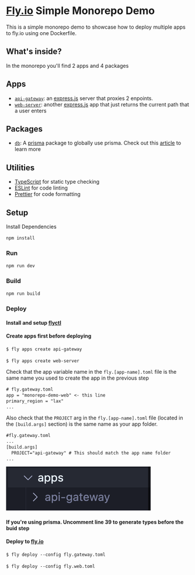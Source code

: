# [Fly.io](https://fly.io) Simple Monorepo Demo

This is a simple monorepo demo to showcase how to deploy multiple apps to fly.io using one Dockerfile.

## What's inside?

In the monorepo you'll find 2 apps and 4 packages


## Apps
- [`api-gateway`](/apps/api-gateway/): an [express.js](https://expressjs.com/) server that proxies 2 enpoints.   
- [`web-server`](apps/web-server/): another [express.js](https://expressjs.com/) app that just returns the current path that a user enters

## Packages
- [`db`](/packages/db): A [prisma](https://prisma.io) package to globally use prisma. Check out this [article](https://turbo.build/repo/docs/handbook/tools/prisma) to learn more

## Utilities
- [TypeScript](https://www.typescriptlang.org/) for static type checking
- [ESLint](https://eslint.org/) for code linting
- [Prettier](https://prettier.io) for code formatting


## Setup

Install Dependencies

```sh
npm install
```

### Run

```sh
npm run dev
```

### Build
```sh
npm run build
```

### Deploy

#### Install and setup [flyctl]()

#### Create apps first before deploying

```console
$ fly apps create api-gateway

$ fly apps create web-server
```

Check that the app variable name in the `fly.[app-name].toml` file is the same name you used to create the app in the previous step

```
# fly.gateway.toml
app = "monorepo-demo-web" <- this line
primary_region = "lax"
...
```


Also check that the `PROJECT` arg in the `fly.[app-name].toml` file (located in the `[build.args]` section) is the same name as your app folder. 

```
#fly.gateway.toml
...
[build.args]
  PROJECT="api-gateway" # This should match the app name folder
...
```

![App Name Screenshot](https://github.com/HelixHEX/fly-monorepo-demo/blob/main/app_name_screenshot.png?raw=true)

#### If you're using prisma. Uncomment line 39 to generate types before the buid step 


#### Deploy to [fly.io](https://fly.io)
```console
$ fly deploy --config fly.gateway.toml

$ fly deploy --config fly.web.toml
```